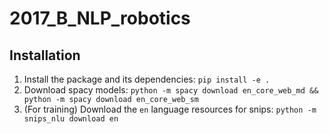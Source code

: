 # 2017_B_NLP_robotics

## Installation
1. Install the package and its dependencies: `pip install -e .`
2. Download spacy models: `python -m spacy download en_core_web_md && python -m spacy download en_core_web_sm`
3. (For training) Download the `en` language resources for snips: `python -m snips_nlu download en`
